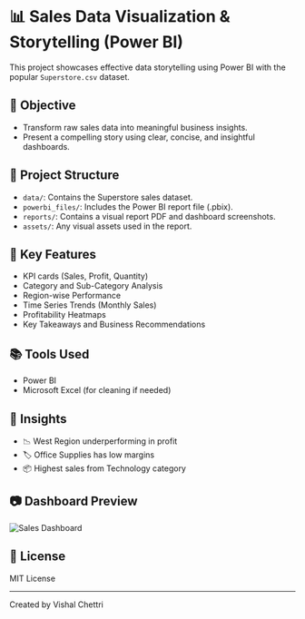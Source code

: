 # 📊 Sales Data Visualization & Storytelling (Power BI)

This project showcases effective data storytelling using Power BI with the popular `Superstore.csv` dataset.

## 🎯 Objective
- Transform raw sales data into meaningful business insights.
- Present a compelling story using clear, concise, and insightful dashboards.

## 📁 Project Structure
- `data/`: Contains the Superstore sales dataset.
- `powerbi_files/`: Includes the Power BI report file (.pbix).
- `reports/`: Contains a visual report PDF and dashboard screenshots.
- `assets/`: Any visual assets used in the report.
  
## 📌 Key Features
- KPI cards (Sales, Profit, Quantity)
- Category and Sub-Category Analysis
- Region-wise Performance
- Time Series Trends (Monthly Sales)
- Profitability Heatmaps
- Key Takeaways and Business Recommendations

## 📚 Tools Used
- Power BI
- Microsoft Excel (for cleaning if needed)

## 🧠 Insights
- 📉 West Region underperforming in profit
- 🏷️ Office Supplies has low margins
- 📦 Highest sales from Technology category

## 📷 Dashboard Preview
![Sales Dashboard](C:\Users\durga\Desktop\Sales-Data-Storytelling-PowerBI\ScreenShot.png)

## 📄 License
MIT License

---
Created by Vishal Chettri
